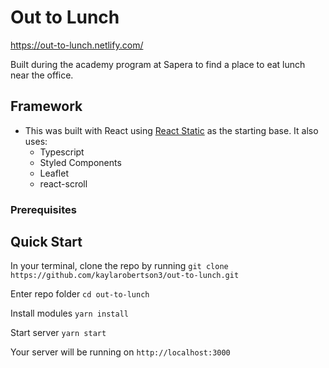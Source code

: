 # Out to Lunch

https://out-to-lunch.netlify.com/

Built during the academy program at Sapera to find a place to eat lunch near the office.

## Framework

- This was built with React using [React Static](https://github.com/react-static/react-static) as the starting base. It also uses:
  - Typescript
  - Styled Components
  - Leaflet
  - react-scroll

### Prerequisites

## Quick Start

In your terminal, clone the repo by running
`git clone https://github.com/kaylarobertson3/out-to-lunch.git`

Enter repo folder
`cd out-to-lunch`

Install modules
`yarn install`

Start server
`yarn start`

Your server will be running on `http://localhost:3000`
